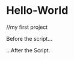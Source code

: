 # Hello-World
//my first project
<!DOCTYPE HTML>
<html>
  
 <body>
   
   <p>Before the script...</p>
   
   <script>
     alert( 'hello, world!');
   </script>
   
   <p>...After the Script.</p>
   
  </body>
  
  </html>
  

